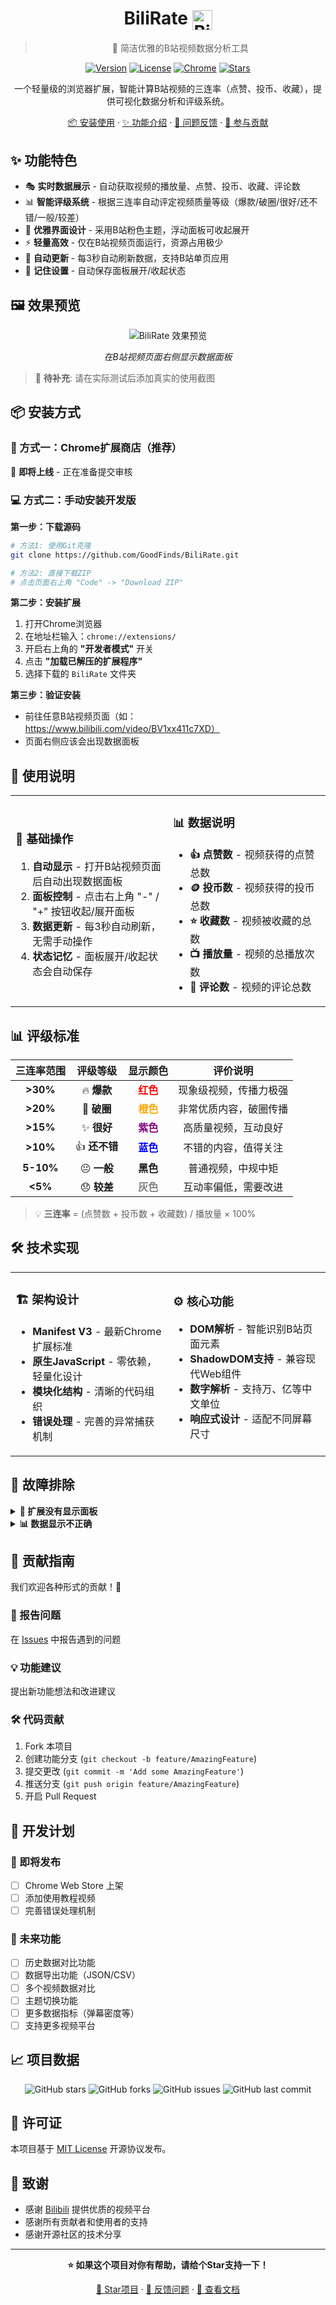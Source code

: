 <div align="center">

# BiliRate <img src="https://raw.githubusercontent.com/simple-icons/simple-icons/develop/icons/bilibili.svg" alt="Bilibili" width="32" height="32" style="vertical-align: middle;">

> 🎯 简洁优雅的B站视频数据分析工具

[![Version](https://img.shields.io/badge/version-1.5-blue.svg)](https://github.com/GoodFinds/BiliRate)
[![License](https://img.shields.io/badge/license-MIT-green.svg)](https://github.com/GoodFinds/BiliRate/blob/main/LICENSE)
[![Chrome](https://img.shields.io/badge/Chrome-88%2B-green.svg)](https://www.google.com/chrome/)
[![Stars](https://img.shields.io/github/stars/GoodFinds/BiliRate.svg)](https://github.com/GoodFinds/BiliRate)

一个轻量级的浏览器扩展，智能计算B站视频的三连率（点赞、投币、收藏），提供可视化数据分析和评级系统。

[📦 安装使用](#-安装方式) · [✨ 功能介绍](#-功能特色) · [🐛 问题反馈](https://github.com/GoodFinds/BiliRate/issues) · [🤝 参与贡献](#-贡献指南)

</div>

## ✨ 功能特色

- 🎭 **实时数据展示** - 自动获取视频的播放量、点赞、投币、收藏、评论数
- 📊 **智能评级系统** - 根据三连率自动评定视频质量等级（爆款/破圈/很好/还不错/一般/较差）
- 🎨 **优雅界面设计** - 采用B站粉色主题，浮动面板可收起展开
- ⚡ **轻量高效** - 仅在B站视频页面运行，资源占用极少
- 🔄 **自动更新** - 每3秒自动刷新数据，支持B站单页应用
- 💾 **记住设置** - 自动保存面板展开/收起状态

## 🖼️ 效果预览

<div align="center">
<img src="https://via.placeholder.com/600x300/fb7299/ffffff?text=BiliRate+效果截图" alt="BiliRate 效果预览" />

*在B站视频页面右侧显示数据面板*
</div>

> 📸 **待补充**: 请在实际测试后添加真实的使用截图

## 📦 安装方式

### 🎯 方式一：Chrome扩展商店（推荐）
🚧 **即将上线** - 正在准备提交审核

### 💻 方式二：手动安装开发版

**第一步：下载源码**
```bash
# 方法1: 使用Git克隆
git clone https://github.com/GoodFinds/BiliRate.git

# 方法2: 直接下载ZIP
# 点击页面右上角 "Code" -> "Download ZIP"
```

**第二步：安装扩展**
1. 打开Chrome浏览器
2. 在地址栏输入：`chrome://extensions/`
3. 开启右上角的 **"开发者模式"** 开关
4. 点击 **"加载已解压的扩展程序"**
5. 选择下载的 `BiliRate` 文件夹

**第三步：验证安装**
- 前往任意B站视频页面（如：https://www.bilibili.com/video/BV1xx411c7XD）
- 页面右侧应该会出现数据面板

## 🎯 使用说明

<table>
<tr>
<td width="50%">

### 📝 基础操作
1. **自动显示** - 打开B站视频页面后自动出现数据面板
2. **面板控制** - 点击右上角 "-" / "+" 按钮收起/展开面板  
3. **数据更新** - 每3秒自动刷新，无需手动操作
4. **状态记忆** - 面板展开/收起状态会自动保存

</td>
<td width="50%">

### 📊 数据说明
- **👍 点赞数** - 视频获得的点赞总数
- **🪙 投币数** - 视频获得的投币总数  
- **⭐ 收藏数** - 视频被收藏的总数
- **📺 播放量** - 视频的总播放次数
- **💬 评论数** - 视频的评论总数

</td>
</tr>
</table>

## 📊 评级标准

<div align="center">

| 三连率范围 | 评级等级 | 显示颜色 | 评价说明 |
|:--------:|:-------:|:-------:|:-------:|
| **>30%** | 🔥 **爆款** | <span style="color:red">**红色**</span> | 现象级视频，传播力极强 |
| **>20%** | 🚀 **破圈** | <span style="color:orange">**橙色**</span> | 非常优质内容，破圈传播 |  
| **>15%** | ✨ **很好** | <span style="color:purple">**紫色**</span> | 高质量视频，互动良好 |
| **>10%** | 👍 **还不错** | <span style="color:blue">**蓝色**</span> | 不错的内容，值得关注 |
| **5-10%** | 😐 **一般** | **黑色** | 普通视频，中规中矩 |
| **<5%** | 😞 **较差** | <span style="color:gray">**灰色**</span> | 互动率偏低，需要改进 |

</div>

> 💡 **三连率** = (点赞数 + 投币数 + 收藏数) / 播放量 × 100%

## 🛠️ 技术实现

<table>
<tr>
<td width="50%">

### 🏗️ 架构设计
- **Manifest V3** - 最新Chrome扩展标准
- **原生JavaScript** - 零依赖，轻量化设计
- **模块化结构** - 清晰的代码组织
- **错误处理** - 完善的异常捕获机制

</td>
<td width="50%">

### ⚙️ 核心功能
- **DOM解析** - 智能识别B站页面元素
- **ShadowDOM支持** - 兼容现代Web组件
- **数字解析** - 支持万、亿等中文单位
- **响应式设计** - 适配不同屏幕尺寸

</td>
</tr>
</table>

## 🔧 故障排除

<details>
<summary><strong>🚫 扩展没有显示面板</strong></summary>

- ✅ 确认扩展已启用且图标显示正常
- ✅ 检查是否在B站视频页面（非首页或其他页面）  
- ✅ 尝试刷新页面或重新加载扩展
- ✅ 查看浏览器控制台是否有错误信息

</details>

<details>
<summary><strong>📊 数据显示不正确</strong></summary>

- ⏳ 等待几秒钟，数据会自动更新
- 🔄 某些数据需要页面完全加载后才能获取
- 💬 评论数可能由于页面结构变化无法获取（显示"加载中"）
- 📝 如问题持续，请提交Issue反馈

</details>

## 🤝 贡献指南

我们欢迎各种形式的贡献！🎉

### 🐛 报告问题
在 [Issues](https://github.com/GoodFinds/BiliRate/issues) 中报告遇到的问题

### 💡 功能建议  
提出新功能想法和改进建议

### 🛠️ 代码贡献
1. Fork 本项目
2. 创建功能分支 (`git checkout -b feature/AmazingFeature`)
3. 提交更改 (`git commit -m 'Add some AmazingFeature'`)
4. 推送分支 (`git push origin feature/AmazingFeature`)
5. 开启 Pull Request

## 📝 开发计划

### 🚀 即将发布
- [ ] Chrome Web Store 上架
- [ ] 添加使用教程视频
- [ ] 完善错误处理机制

### 🔮 未来功能
- [ ] 历史数据对比功能
- [ ] 数据导出功能（JSON/CSV）
- [ ] 多个视频数据对比
- [ ] 主题切换功能
- [ ] 更多数据指标（弹幕密度等）
- [ ] 支持更多视频平台

## 📈 项目数据

<div align="center">

![GitHub stars](https://img.shields.io/github/stars/GoodFinds/BiliRate?style=social)
![GitHub forks](https://img.shields.io/github/forks/GoodFinds/BiliRate?style=social)
![GitHub issues](https://img.shields.io/github/issues/GoodFinds/BiliRate)
![GitHub last commit](https://img.shields.io/github/last-commit/GoodFinds/BiliRate)

</div>

## 📄 许可证

本项目基于 [MIT License](LICENSE) 开源协议发布。

## 🙏 致谢

- 感谢 [Bilibili](https://www.bilibili.com) 提供优质的视频平台
- 感谢所有贡献者和使用者的支持
- 感谢开源社区的技术分享

---

<div align="center">

**⭐ 如果这个项目对你有帮助，请给个Star支持一下！**

[🌟 Star项目](https://github.com/GoodFinds/BiliRate) · [🐛 反馈问题](https://github.com/GoodFinds/BiliRate/issues) · [📖 查看文档](https://github.com/GoodFinds/BiliRate/blob/main/README.md)

</div>
